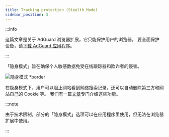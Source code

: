 ```yaml
---
title: Tracking protection (Stealth Mode)
sidebar_position: 3
---
```


:::info

这篇文章是关于 AdGuard 浏览器扩展，它只能保护用户的浏览器。 要全面保护设备，请[下载 AdGuard 应用程序](https://agrd.io/download-kb-adblock)。

:::

「隐身模式」旨在确保个人敏感数据免受在线跟踪器和欺诈者的侵害。

![隐身模式 \*border](https://cdn.adtidy.org/content/Kb/ad_blocker/browser_extension/ad_blocker_browser_extension_stealth_mode.png)

在隐身模式下，用户可以阻止网站看到网络搜索记录，还可以自动删除第三方和网站自己的 Cookie 等。 我们有一篇[文章](/general/stealth-mode)专门介绍这些功能。

:::note

由于技术限制，部分的「隐身模式」选项可以在应用程序里使用，但无法在浏览器扩展中使用。

:::
